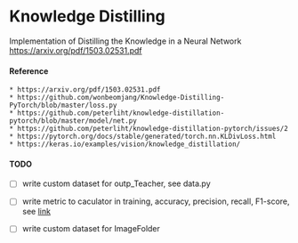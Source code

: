# Knowledge Distilling
Implementation of Distilling the Knowledge in a Neural Network https://arxiv.org/pdf/1503.02531.pdf

#### Reference
    * https://arxiv.org/pdf/1503.02531.pdf
    * https://github.com/wonbeomjang/Knowledge-Distilling-PyTorch/blob/master/loss.py
    * https://github.com/peterliht/knowledge-distillation-pytorch/blob/master/model/net.py
    * https://github.com/peterliht/knowledge-distillation-pytorch/issues/2
    * https://pytorch.org/docs/stable/generated/torch.nn.KLDivLoss.html
    * https://keras.io/examples/vision/knowledge_distillation/


#### TODO
- [ ] write custom dataset for outp_Teacher, see data.py
- [ ] write metric to caculator in training, accuracy, precision, recall, F1-score, see [link](https://machinelearningcoban.com/2017/08/31/evaluation/)
- [ ] write custom dataset for ImageFolder

